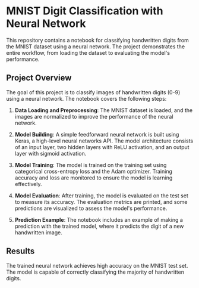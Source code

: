 # MNIST Digit Classification with Neural Network

This repository contains a notebook for classifying handwritten digits from the MNIST dataset using a neural network. The project demonstrates the entire workflow, from loading the dataset to evaluating the model's performance.

## Project Overview

The goal of this project is to classify images of handwritten digits (0-9) using a neural network. The notebook covers the following steps:

1. **Data Loading and Preprocessing**: The MNIST dataset is loaded, and the images are normalized to improve the performance of the neural network.

2. **Model Building**: A simple feedforward neural network is built using Keras, a high-level neural networks API. The model architecture consists of an input layer, two hidden layers with ReLU activation, and an output layer with sigmoid activation.

3. **Model Training**: The model is trained on the training set using categorical cross-entropy loss and the Adam optimizer. Training accuracy and loss are monitored to ensure the model is learning effectively.

4. **Model Evaluation**: After training, the model is evaluated on the test set to measure its accuracy. The evaluation metrics are printed, and some predictions are visualized to assess the model's performance.

5. **Prediction Example**: The notebook includes an example of making a prediction with the trained model, where it predicts the digit of a new handwritten image.

## Results

The trained neural network achieves high accuracy on the MNIST test set. The model is capable of correctly classifying the majority of handwritten digits.
